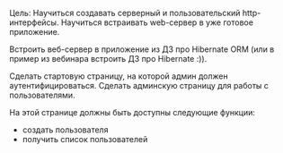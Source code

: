 Цель: Научиться создавать серверный и пользовательский http-интерфейсы. 
Научиться встраивать web-сервер в уже готовое приложение.

Встроить веб-сервер в приложение из ДЗ про Hibernate ORM (или в пример из вебинара встроить ДЗ про Hibernate :)).

Сделать стартовую страницу, на которой админ должен аутентифицироваться.
Сделать админскую страницу для работы с пользователями.

На этой странице должны быть доступны следующие функции:
- создать пользователя
- получить список пользователей